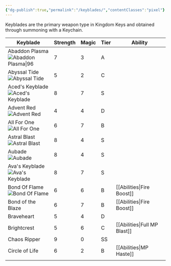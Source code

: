 ```yaml
---
{"dg-publish":true,"permalink":"/keyblades/","contentClasses":"pixel"}
---
```


Keyblades are the primary weapon type in Kingdom Keys and obtained through summoning with a Keychain.

| Keyblade                                                                                                                                                                                                   | Strength | Magic | Tier | Ability                      |
| ---------------------------------------------------------------------------------------------------------------------------------------------------------------------------------------------------------- | -------- | ----- | ---- | ---------------------------- |
| Abaddon Plasma<br>![Abaddon Plasma\|96](https://raw.githubusercontent.com/Wehavecookies56/Kingdom-Keys/refs/heads/1.20.1/src/main/resources/assets/kingdomkeys/textures/item/keyblades/abaddon_plasma.png) | 7        | 3     | A    |                              |
| Abyssal Tide<br>![Abyssal Tide](https://raw.githubusercontent.com/Wehavecookies56/Kingdom-Keys/refs/heads/1.20.1/src/main/resources/assets/kingdomkeys/textures/item/keyblades/abyssal_tide.png)           | 5        | 2     | C    |                              |
| Aced's Keyblade<br>![Aced's Keyblade](https://raw.githubusercontent.com/Wehavecookies56/Kingdom-Keys/refs/heads/1.20.1/src/main/resources/assets/kingdomkeys/textures/item/keyblades/aceds_keyblade.png)   | 8        | 7     | S    |                              |
| Advent Red<br>![Advent Red](https://raw.githubusercontent.com/Wehavecookies56/Kingdom-Keys/refs/heads/1.20.1/src/main/resources/assets/kingdomkeys/textures/item/keyblades/advent_red.png)                 | 4        | 4     | D    |                              |
| All For One<br>![All For One](https://raw.githubusercontent.com/Wehavecookies56/Kingdom-Keys/refs/heads/1.20.1/src/main/resources/assets/kingdomkeys/textures/item/keyblades/all_for_one.png)              | 6        | 7     | B    |                              |
| Astral Blast<br>![Astral Blast](https://raw.githubusercontent.com/Wehavecookies56/Kingdom-Keys/refs/heads/1.20.1/src/main/resources/assets/kingdomkeys/textures/item/keyblades/astral_blast.png)           | 8        | 4     | S    |                              |
| Aubade<br>![Aubade](https://raw.githubusercontent.com/Wehavecookies56/Kingdom-Keys/refs/heads/1.20.1/src/main/resources/assets/kingdomkeys/textures/item/keyblades/aubade.png)                             | 8        | 4     | S    |                              |
| Ava's Keyblade<br>![Ava's Keyblade](https://raw.githubusercontent.com/Wehavecookies56/Kingdom-Keys/refs/heads/1.20.1/src/main/resources/assets/kingdomkeys/textures/item/keyblades/avas_keyblade.png)      | 8        | 7     | S    |                              |
| Bond Of Flame<br>![Bond Of Flame](https://raw.githubusercontent.com/Wehavecookies56/Kingdom-Keys/refs/heads/1.20.1/src/main/resources/assets/kingdomkeys/textures/item/keyblades/bond_of_flame.png)        | 6        | 6     | B    | [[Abilities\|Fire Boost]]    |
| Bond of the Blaze                                                                                                                                                                                          | 6        | 7     | B    | [[Abilities\|Fire Boost]]    |
| Braveheart                                                                                                                                                                                                 | 5        | 4     | D    |                              |
| Brightcrest                                                                                                                                                                                                | 5        | 6     | C    | [[Abilities\|Full MP Blast]] |
| Chaos Ripper                                                                                                                                                                                               | 9        | 0     | SS   |                              |
| Circle of Life                                                                                                                                                                                             | 6        | 2     | B    | [[Abilities\|MP Haste]]      |
|                                                                                                                                                                                                            |          |       |      |                              |
